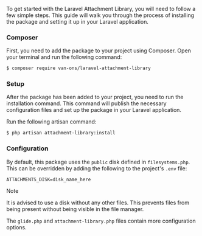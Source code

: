 To get started with the Laravel Attachment Library, you will need to follow a few simple steps. This guide will walk you through the process of installing the package and setting it up in your Laravel application.

### Composer

First, you need to add the package to your project using Composer. Open your terminal and run the following command:

```bash
$ composer require van-ons/laravel-attachment-library
```

### Setup

After the package has been added to your project, you need to run the installation command. This command will publish the necessary configuration files and set up the package in your Laravel application.

Run the following artisan command:

```bash
$ php artisan attachment-library:install 
```

### Configuration

By default, this package uses the `public` disk defined in `filesystems.php`. This can be overridden by adding the following to the project's `.env` file:

```env
ATTACHMENTS_DISK=disk_name_here
```

> [!NOTE]
> It is advised to use a disk without any other files. This prevents files from being present without being visible in the file manager.

The `glide.php` and `attachment-library.php` files contain more configuration options.
